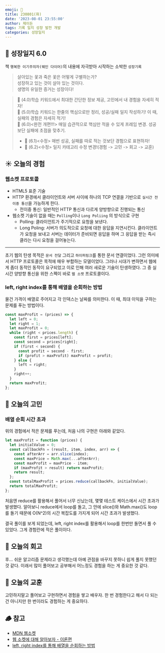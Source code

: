 ```yaml
---
emoji: 🌱
title: 230801(화)
date: '2023-08-01 23:55:00'
author: 제이든
tags: 기록 일지 성장 발전 개발
categories: 성장일지
---
```


## 🚤 성장일지 6.0

책 `행복한 이기주의자(웨인 다이어)`의 내용에 자극받아 시작하는 소박한 `성장기록`

> 살아있는 꽃과 죽은 꽃은 어떻게 구별하는가?<br/>
> 성장하고 있는 것이 살아 있는 것이다.<br/>
> 생명의 유일한 증거는 성장이다!

> 🌾 (4.0)학습 키워드에서 최대한 간단한 정보 제공, 고민에서 내 경험을 자세히 적자!<br/>
> 🥊 (5.0)학습 키워드는 한줄의 핵심으로만 정리, 성공/실패 일지 작성하기! 이 때, 실패의 경험은 자세히 적기!<br/>
> 🍉 (6.0)<완전 개편!!!> 매일 습관적으로 핵심만 적을 수 있게 프레임 변경. 성공보단 실패에 초점을 맞추기.<br/>
>
> - 🍉 (6.1)<수정> 매번 성공, 실패를 따로 적는 것보단 경험으로 표현하자!
> - 🍉 (6.2)<수정> 일지 카테고리 수정 변경!(경험 -> 고민 -> 회고 -> 교훈)

## ☀️ 오늘의 경험

### 웹소켓 프로토콜

- HTML5 표준 기술
- HTTP 환경에서 클라이언트와 서버 사이에 하나의 TCP 연결을 기반으로 `실시간 전이중 통신`을 가능하게 한다.
  - 전이중 통신: 일반적인 HTTP 통신과 다르게 양방향으로 진행되는 통신
- 웹소켓 기술이 없을 때는 `Polling`이나 `Long Poliing` 의 방식으로 구현
  - Polling: 클라이언트가 주기적으로 요청을 보낸다.
  - Long Poling: 서버가 의도적으로 요청에 대한 응답을 지연시킨다. 클라이언트가 요청을 보내고 서버는 데이터가 준비되면 응답을 하며 그 응답을 받는 즉시 클라는 다시 요청을 걸어놓는다.

---

초기 웹의 탄생 목적은 `문서 전달` 그리고 `하이퍼링크`를 통한 문서 연결이었다.
그런 의미에서 HTTP 프로토콜은 목적에 매우 부합하는 모델이었다.
그러나 시대가 변하면서 웹에게 좀더 동적인 동작이 요구되었고 이로 인해 여러 새로운 기술이 탄생하였다.
그 중 실시간 양방향 통신을 위한 스펙이 바로 `웹 소켓` 프로토콜이다.

### left, right index를 통해 배열을 순회하는 방법

물건 가격이 배열로 주어지고 각 인덱스는 날짜를 의미한다. 이 때, 최대 이익을 구하는 문제를 푸는 방법이다.

```js
const maxProfit = (prices) => {
  let left = 0;
  let right = 1;
  let maxProfit = 0;
  while (right < prices.length) {
    const first = prices[left];
    const second = prices[right];
    if (first < second) {
      const profit = second - first;
      if (profit > maxProfit) maxProfit = profit;
    } else {
      left = right;
    }
    right++;
  }
  return maxProfit;
};
```

## 🫧 오늘의 고민

### 배열 순회 시간 초과

위의 경험에서 적은 문제를 푸는데, 처음 나의 구현은 아래와 같았다.

```js
let maxProfit = function (prices) {
  let initialValue = 0;
  const callbackFn = (result, item, index, arr) => {
    const afterArr = arr.slice(index);
    const maxPrice = Math.max(...afterArr);
    const maxProfit = maxPrice - item;
    if (maxProfit > result) return maxProfit;
    return result;
  };
  const totalMaxProfit = prices.reduce(callbackFn, initialValue);
  return totalMaxProfit;
};
```

처음엔 reduce를 활용해서 풀어서 너무 신났는데, 몇몇 테스트 케이스에서 시간 초과가 발생했다. 알아보니 reduce에서 loop를 돌고, 그 안에 slice()와 Math.max()도 loop를 돌기 때문에 O(N^2)의 시간 복잡도를 가지게 되어 시간 초과가 발생했다.

결국 풀이를 보게 되었는데, left, right index를 활용해서 loop를 한번만 돌면서 풀 수 있었다. 그게 경험란에 적은 풀이이다.

## 🌈 오늘의 회고

후... 쉬운 알고리즘 문제라고 생각했는데 아예 관점을 바꾸지 못하니 쉽게 풀지 못했던 것 같다. 이래서 많이 풀어보고 공부해서 어느정도 경험을 하는 게 중요한 것 같다.

## 🐾 오늘의 교훈

고민하지말고 풀어보고 구현하면서 경험을 쌓고 배우자. 한 번 경험한다고 해서 다 되는건 아니지만 한 번이라도 경험하는 게 중요하다.

## 🪵 참고

- [MDN 웹소켓](https://developer.mozilla.org/ko/docs/Web/API/WebSockets_API)
- [웹 소켓에 대해 알아보자 - 이론편](https://tecoble.techcourse.co.kr/post/2021-08-14-web-socket/)
- [left, right index를 통해 배열을 순회하는 방법](https://leetcode.com/problems/best-time-to-buy-and-sell-stock/solutions/1735550/python-javascript-easy-solution-with-very-clear-explanation/)

```toc

```
